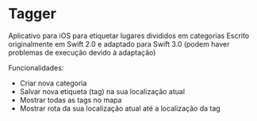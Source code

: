 # Tagger
Aplicativo para iOS para etiquetar lugares divididos em categorias
Escrito originalmente em Swift 2.0 e adaptado para Swift 3.0 (podem haver problemas de execução devido à adaptação)

Funcionalidades:
- Criar nova categoria
- Salvar nova etiqueta (tag) na sua localização atual
- Mostrar todas as tags no mapa
- Mostrar rota da sua localização atual até a localização da tag
